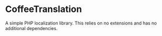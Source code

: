 # CoffeeTranslation

A simple PHP localization library. This relies on no extensions and has no additional dependencies.
